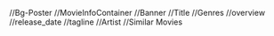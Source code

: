 //Bg-Poster
//MovieInfoContainer
    //Banner
    //Title
    //Genres
    //overview
    //release_date
    //tagline
//Artist
//Similar Movies